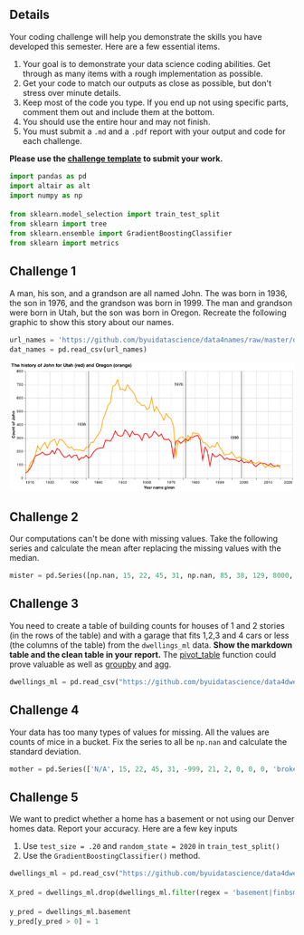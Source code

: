 ## Details

Your coding challenge will help you demonstrate the skills you have developed this semester. Here are a few essential items.

1. Your goal is to demonstrate your data science coding abilities. Get through as many items with a rough implementation as possible.
2. Get your code to match our outputs as close as possible, but don't stress over minute details.
3. Keep most of the code you type.  If you end up not using specific parts, comment them out and include them at the bottom.
4. You should use the entire hour and may not finish.
3. You must submit a `.md` and a `.pdf` report with your output and code for each challenge.

__Please use the [challenge template](https://byuistats.github.io/CSE250-Course/template/challenge_template.md) to submit your work.__

```python
import pandas as pd 
import altair as alt
import numpy as np

from sklearn.model_selection import train_test_split
from sklearn import tree
from sklearn.ensemble import GradientBoostingClassifier
from sklearn import metrics
```


## Challenge 1

A man, his son, and a grandson are all named John.  The was born in 1936, the son in 1976, and the grandson was born in 1999. The man and grandson were born in Utah, but the son was born in Oregon.  Recreate the following graphic to show this story about our names.
```python
url_names = 'https://github.com/byuidatascience/data4names/raw/master/data-raw/names_year/names_year.csv'
dat_names = pd.read_csv(url_names)

```

![](john.png)


## Challenge 2

Our computations can't be done with missing values. Take the following series and calculate the mean after replacing the missing values with the median. 

```python
mister = pd.Series([np.nan, 15, 22, 45, 31, np.nan, 85, 38, 129, 8000, 21, 2])
```

## Challenge 3

You need to create a table of building counts for houses of 1 and 2 stories (in the rows of the table) and with a garage that fits 1,2,3 and 4 cars or less (the columns of the table) from the `dwellings_ml` data. __Show the markdown table and the clean table in your report.__  The [pivot_table](https://pandas.pydata.org/pandas-docs/stable/reference/api/pandas.pivot_table.html#pandas.pivot_table) function could prove valuable as well as [groupby](https://pandas.pydata.org/pandas-docs/stable/reference/api/pandas.DataFrame.groupby.html) and [agg](https://pandas.pydata.org/pandas-docs/stable/reference/api/pandas.DataFrame.agg.html).


```python
dwellings_ml = pd.read_csv("https://github.com/byuidatascience/data4dwellings/raw/master/data-raw/dwellings_ml/dwellings_ml.csv")
```

## Challenge 4

Your data has too many types of values for missing. All the values are counts of mice in a bucket. Fix the series to all be `np.nan` and calculate the standard deviation.

```python
mother = pd.Series(['N/A', 15, 22, 45, 31, -999, 21, 2, 0, 0, 0, 'broken'])
```

## Challenge 5

We want to predict whether a home has a basement or not using our Denver homes data. Report your accuracy.  Here are a few key inputs

1. Use `test_size = .20` and `random_state = 2020` in `train_test_split()`
2. Use the `GradientBoostingClassifier()` method.

```python
dwellings_ml = pd.read_csv("https://github.com/byuidatascience/data4dwellings/raw/master/data-raw/dwellings_ml/dwellings_ml.csv")

X_pred = dwellings_ml.drop(dwellings_ml.filter(regex = 'basement|finbsmnt|BASEMENT').columns, axis = 1)

y_pred = dwellings_ml.basement
y_pred[y_pred > 0] = 1  

```
